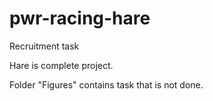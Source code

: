 # pwr-racing-hare
Recruitment task

Hare is complete project.

Folder "Figures" contains task that is not done. 
